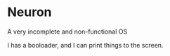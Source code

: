 # Neuron

A very incomplete and non-functional OS

I has a booloader, and I can print things
to the screen.
